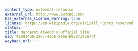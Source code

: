 ```yaml
---
content_type: external-resource
external_url: http://www.owtoad.com/
has_external_license_warning: true
license: https://en.wikipedia.org/wiki/All_rights_reserved
status: ''
title: Margaret Atwood's Official Site
uid: 418d14b6-2ad7-4a06-aebe-b88d7342e7cf
wayback_url: ''
---
```

